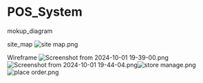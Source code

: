# POS_System

mokup_diagram

site_map
![site map.png](..%2F..%2F..%2FPictures%2Fsite%20map.png)

Wireframe
![Screenshot from 2024-10-01 19-39-00.png](..%2F..%2F..%2FPictures%2FScreenshot%20from%202024-10-01%2019-39-00.png)![Screenshot from 2024-10-01 19-44-04.png](..%2F..%2F..%2FPictures%2FScreenshot%20from%202024-10-01%2019-44-04.png)![store manage.png](..%2F..%2F..%2FPictures%2Fstore%20manage.png)![place order.png](..%2F..%2F..%2FPictures%2Fplace%20order.png)